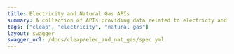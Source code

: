 ```yaml
---
title: Electricity and Natural Gas APIs
summary: A collection of APIs providing data related to electricty and natural gas markets, including energy usage and expenditures, and GHG emissions.
tags: ["cleap", "electricity", "natural gas"]
layout: swagger
swagger_url: /docs/cleap/elec_and_nat_gas/spec.yml
---
```

